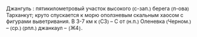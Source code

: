 ---
---

Джангуль
: пятикилометровый участок высокого ⦅с-зап.⦆ берега ⦅п-ова⦆ Тарханкут; круто спускается к морю оползневым скальным хаосом с фигурами выветривания. В 3-7 км к ⦅СЗ⦆ – С от ⦅н.п.⦆ Оленевка ⦅Черном.⦆ – ⦅ср.⦆ ⦅рпл.⦆ джанкаул – ⦃Ж4⦄.
